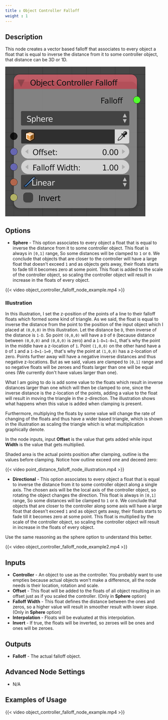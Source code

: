```yaml
---
title : Object Controller Falloff
weight : 1
---
```


## Description

This node creates a vector based falloff that associates to every object
a float that is equal to inverse the distance from it to some controller
object, that distance can be 3D or 1D.

![image](object_controller_falloff_node.png)

## Options

- **Sphere** - This option associates to every object a float that is
    equal to inverse the distance from it to some controller object.
    This float is always in `[0,1]` range, So some distances will be
    clamped to `1` or `0`. We conclude that objects that are closer to
    the controller will have a large float that doesn't exceed `1` and
    as objects gets away, their floats starts to fade till it becomes
    zero at some point. This float is added to the scale of the
    controller object, so scaling the controller object will result in
    increase in the floats of every object.

{{< video object_controller_falloff_node_example.mp4 >}}

### Illustration

In this illustration, I set the z-position of the points of a line to
their falloff floats which formed some kind of triangle. As we said, the
float is equal to inverse the distance from the point to the position of
the input object which I placed at `(0,0,0)` in this illustration. Let
the distance be `D`, then inverse of the distance is `1-D`. So point
`(0,0,0)` will have a `D` of `0` (because distance between `(0,0,0)` and
`(0,0,0)` is zero) and a `1-D=1-0=1`, that's why the point in the middle
have a z-location of `1`. Point `(1,0,0)` on the other hand have a `D`
of `1` and a `1-D=1-1=0` , that's why the point at `(1,0,0)` has a
z-location of zero. Points further away will have a negative inverse
distances and thus negative z-locations. But as we said, values are
clamped to `[0,1]` range and so negative floats will be zeroes and
floats larger than one will be equal ones (We currently don't have
values larger than one).

What I am going to do is add some value to the floats which result in
inverse distances larger than one which will then be clamped to one,
since the inverse distance is the z-location of the points, adding a
value to the float will result in moving the triangle in the
z-direction. The illustration shows what happens when this value is
added when clamping is present.

Furthermore, multiplying the floats by some value will change the rate
of changing of the floats and thus have a wider based triangle, which is
shown in the illustration as scaling the triangle which is what
multiplication graphically denote.

In the node inputs, input **Offset** is the value that gets added while
input **Width** is the value that gets multiplied.

Shaded area is the actual points position after clamping, outline is the
values before clamping. Notice how outline exceed one and deceed zero:

{{< video point_distance_falloff_node_illustration.mp4 >}}

- **Directional** - This option associates to every object a float
    that is equal to inverse the distance from it to some controller
    object along a single axis. The chosen axis will be the local axis
    of the controller object, so rotating the object changes the
    direction. This float is always in `[0,1]` range, So some distances
    will be clamped to `1` or `0`. We conclude that objects that are
    closer to the controller along some axis will have a large float
    that doesn't exceed `1` and as object gets away, their floats starts
    to fade till it becomes zero at some point. This float is multiplied
    by the scale of the controller object, so scaling the controller
    object will result in increase in the floats of every object.

Use the same reasoning as the sphere option to understand this better.

{{< video object_controller_falloff_node_example2.mp4 >}}

## Inputs

- **Controller** - An object to use as the controller. You probably
    want to use empties because actual objects won't make a difference,
    all the node needs is their location, rotation and scale.
- **Offset** - This float will be added to the floats of all object
    resulting in an offset just as if you scaled the controller. (Only
    in **Sphere** option)
- **Falloff Width** - This float defines the distance between the ones
    and zeros, so a higher value will result in smoother result with
    lower slope. (Only in **Sphere** option)
- **Interpolation** - Floats will be evaluated at this interpolation.
- **Invert** - If true, the floats will be inverted, so zeroes will be
    ones and ones will be zeroes.

## Outputs

- **Falloff** - The actual falloff object.

## Advanced Node Settings

- N/A

## Examples of Usage

{{< video object_controller_falloff_node_example.mp4 >}}
